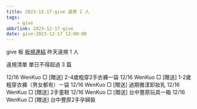 ```yaml
---
title: 2023-12-17-give 違規 1 人
tags:
    - give
abbrlink: 2023-12-17-give
date: give-2023-12-17 12:00:00
---
```

give 板 [板規連結](https://www.ptt.cc/bbs/give/M.1612495900.A.C32.html)
昨天違規 1 人
<!-- more -->

違規清單
單日不得超過 3 篇

12/16 WenKuo □ [贈送] 2-4歲粗穿2手衣褲一袋
12/16 WenKuo □ [贈送] 1-2歲粗穿衣褲（男女都有）ㄧ袋
12/16 WenKuo □ [贈送] 過期雅漾卸妝乳
12/16 WenKuo □ [贈送] 2手童鞋
12/16 WenKuo □ [贈送] 台中豐原玩具一箱
12/16 WenKuo □ [贈送] 台中豐原2手孕婦裝